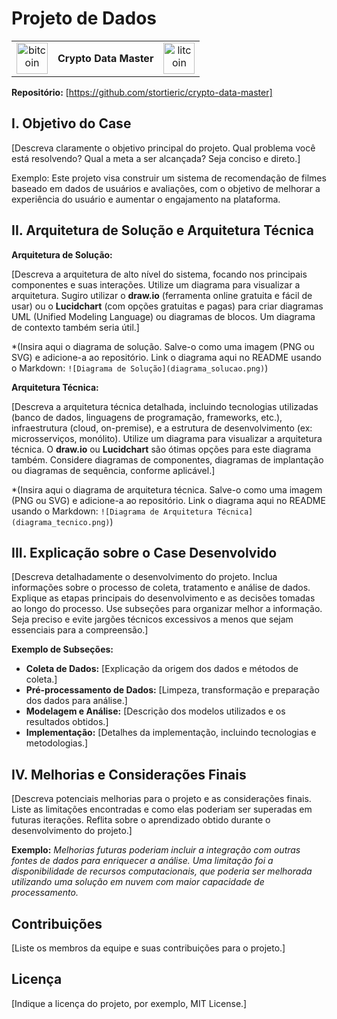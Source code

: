 # Projeto de Dados

<table>
    <tr>
        <td style="text-align:center;">
            <img src="https://s3.eu-central-1.amazonaws.com/bbxt-static-icons/type-id/png_256/4caf2b16a0174e26a3482cea69c34cba.png" alt="bitcoin" style="width: 50px;"/> <!-- Ajuste a largura aqui -->
        </td>
        <td style="text-align:center;">
            <strong>Crypto Data Master</strong>
        </td>
        <td style="text-align:center;">
            <img src="https://s3.eu-central-1.amazonaws.com/bbxt-static-icons/type-id/png_256/a201762f149941ef9b84e0742cd00e48.png" alt="litcoin" style="width: 50px;"/> <!-- Ajuste a largura aqui -->
        </td>
    </tr>
</table>





**Repositório:** [https://github.com/stortieric/crypto-data-master]

## I. Objetivo do Case

[Descreva claramente o objetivo principal do projeto.  Qual problema você está resolvendo?  Qual a meta a ser alcançada? Seja conciso e direto.]

Exemplo: Este projeto visa construir um sistema de recomendação de filmes baseado em dados de usuários e avaliações, com o objetivo de melhorar a experiência do usuário e aumentar o engajamento na plataforma.


## II. Arquitetura de Solução e Arquitetura Técnica

**Arquitetura de Solução:**

[Descreva a arquitetura de alto nível do sistema, focando nos principais componentes e suas interações. Utilize um diagrama para visualizar a arquitetura.  Sugiro utilizar o **draw.io** (ferramenta online gratuita e fácil de usar) ou o **Lucidchart** (com opções gratuitas e pagas) para criar diagramas UML (Unified Modeling Language) ou diagramas de blocos.  Um diagrama de contexto também seria útil.]

*(Insira aqui o diagrama de solução. Salve-o como uma imagem (PNG ou SVG) e adicione-a ao repositório.  Link o diagrama aqui no README usando o Markdown: `![Diagrama de Solução](diagrama_solucao.png)`)

**Arquitetura Técnica:**

[Descreva a arquitetura técnica detalhada, incluindo tecnologias utilizadas (banco de dados, linguagens de programação, frameworks, etc.), infraestrutura (cloud, on-premise), e a estrutura de desenvolvimento (ex: microsserviços, monólito). Utilize um diagrama para visualizar a arquitetura técnica.  O **draw.io** ou **Lucidchart** são ótimas opções para este diagrama também. Considere diagramas de componentes, diagramas de implantação ou diagramas de sequência, conforme aplicável.]

*(Insira aqui o diagrama de arquitetura técnica.  Salve-o como uma imagem (PNG ou SVG) e adicione-a ao repositório. Link o diagrama aqui no README usando o Markdown: `![Diagrama de Arquitetura Técnica](diagrama_tecnico.png)`)


## III. Explicação sobre o Case Desenvolvido

[Descreva detalhadamente o desenvolvimento do projeto. Inclua informações sobre o processo de coleta, tratamento e análise de dados.  Explique as etapas principais do desenvolvimento e as decisões tomadas ao longo do processo. Use subseções para organizar melhor a informação.  Seja preciso e evite jargões técnicos excessivos a menos que sejam essenciais para a compreensão.]

**Exemplo de Subseções:**

* **Coleta de Dados:** [Explicação da origem dos dados e métodos de coleta.]
* **Pré-processamento de Dados:** [Limpeza, transformação e preparação dos dados para análise.]
* **Modelagem e Análise:** [Descrição dos modelos utilizados e os resultados obtidos.]
* **Implementação:** [Detalhes da implementação, incluindo tecnologias e metodologias.]


## IV. Melhorias e Considerações Finais

[Descreva potenciais melhorias para o projeto e as considerações finais.  Liste as limitações encontradas e como elas poderiam ser superadas em futuras iterações.  Reflita sobre o aprendizado obtido durante o desenvolvimento do projeto.]

**Exemplo:**  *Melhorias futuras poderiam incluir a integração com outras fontes de dados para enriquecer a análise.  Uma limitação foi a disponibilidade de recursos computacionais, que poderia ser melhorada utilizando uma solução em nuvem com maior capacidade de processamento.*


## Contribuições

[Liste os membros da equipe e suas contribuições para o projeto.]


## Licença

[Indique a licença do projeto, por exemplo, MIT License.]
